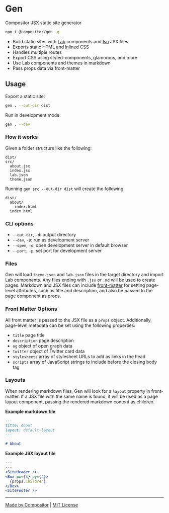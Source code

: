 
# Gen

Compositor JSX static site generator

```sh
npm i @compositor/gen -g
```

- Build static sites with [Lab][lab] components and [Iso][iso] JSX files
- Exports static HTML and inlined CSS
- Handles multiple routes
- Export CSS using styled-components, glamorous, and more
- Use Lab components and themes in markdown
- Pass props data via front-matter

## Usage

Export a static site:

```sh
gen . --out-dir dist
```

Run in development mode:

```sh
gen . --dev
```

### How it works

Given a folder structure like the following:

```
dist/
src/
  about.jsx
  index.jsx
  lab.json
  theme.json
```

Running `gen src --out-dir dist` will create the following:

```
dist/
  about/
    index.html
  index.html
```

### CLI options

- `--out-dir`, `-d`: output directory
- `--dev`, `-D`: run as development server
- `--open`, `-o`: open development server in default browser
- `--port`, `-p`: set port for development server

### Files

Gen will load `theme.json` and `lab.json` files in the target directory and import Lab components.
Any files ending with `.jsx` or `.md` will be used to create pages.
Markdown and JSX files can include [front-matter][front-matter] for setting page-level attributes, such as title and description, and also be passed to the page component as props.

### Front Matter Options

All front matter is passed to the JSX file as a `props` object.
Additionally, page-level metadata can be set using the following properties:

- `title` page title
- `description` page description
- `og` object of open graph data
- `twitter` object of Twitter card data
- `stylesheets` array of stylesheet URLs to add as links in the head
- `scripts` array of JavaScript strings to include before the closing body tag

### Layouts

When rendering markdown files, Gen will look for a `layout` property in front-matter. If a JSX file with the same name is found, it will be used as a page layout component, passing the rendered markdown content as children.

**Example markdown file**

```md
---
title: About
layout: default-layout
---

# About
```

**Example JSX layout file**

```jsx
---
---
<SiteHeader />
<Box px={3} py={4}>
  {props.children}
</Box>
<SiteFooter />
```

---

[Made by Compositor](https://compositor.io/)
|
[MIT License](LICENSE.md)

[lab]: https://compositor.io/lab/
[iso]: https://compositor.io/iso/
[front-matter]: https://jekyllrb.com/docs/frontmatter/
[open-formats]: https://compositor.io/blog/open-formats/

<!--
- gen.config.js (get data)
-->
